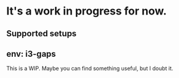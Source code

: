 It's a work in progress for now.
================================

Supported setups
----------------

env: i3-gaps 
-------
This is a WIP. Maybe you can find something useful, but I doubt it.

